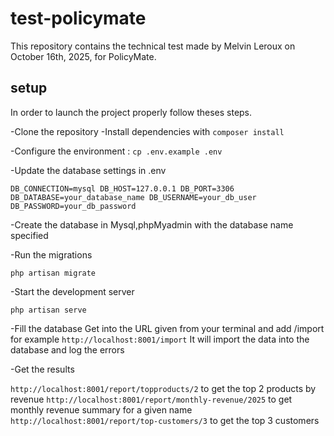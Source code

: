 # test-policymate

This repository contains the technical test made by Melvin Leroux on October 16th, 2025, for PolicyMate.

## setup

In order to launch the project properly follow theses steps.

-Clone the repository
-Install dependencies with `composer install`

-Configure the environment :
`cp .env.example .env`

-Update the database settings in .env

`
DB_CONNECTION=mysql
DB_HOST=127.0.0.1
DB_PORT=3306
DB_DATABASE=your_database_name
DB_USERNAME=your_db_user
DB_PASSWORD=your_db_password
`

-Create the database in Mysql,phpMyadmin with the database name specified

-Run the migrations

`php artisan migrate`

-Start the development server

`php artisan serve`

-Fill the database
Get into the URL given from your terminal and add /import for example `http://localhost:8001/import`
It will import the data into the database and log the errors

-Get the results

`http://localhost:8001/report/topproducts/2` to get the top 2 products by revenue
`http://localhost:8001/report/monthly-revenue/2025` to get monthly revenue summary for a given name
`http://localhost:8001/report/top-customers/3` to get the top 3 customers

